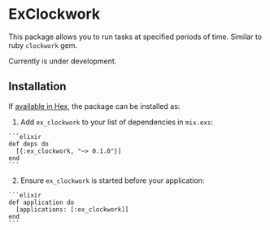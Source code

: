 # ExClockwork

This package allows you to run tasks at specified periods of time. Similar to ruby `clockwork` gem.

Currently is under development.

## Installation

If [available in Hex](https://hex.pm/docs/publish), the package can be installed as:

  1. Add `ex_clockwork` to your list of dependencies in `mix.exs`:

    ```elixir
    def deps do
      [{:ex_clockwork, "~> 0.1.0"}]
    end
    ```

  2. Ensure `ex_clockwork` is started before your application:

    ```elixir
    def application do
      [applications: [:ex_clockwork]]
    end
    ```

